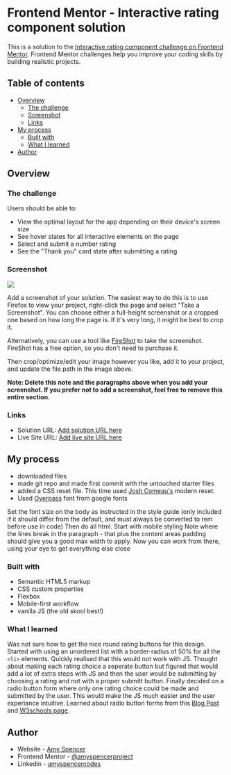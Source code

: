 # Frontend Mentor - Interactive rating component solution

This is a solution to the [Interactive rating component challenge on Frontend Mentor](https://www.frontendmentor.io/challenges/interactive-rating-component-koxpeBUmI). Frontend Mentor challenges help you improve your coding skills by building realistic projects. 

## Table of contents

- [Overview](#overview)
  - [The challenge](#the-challenge)
  - [Screenshot](#screenshot)
  - [Links](#links)
- [My process](#my-process)
  - [Built with](#built-with)
  - [What I learned](#what-i-learned)
- [Author](#author)


## Overview

### The challenge

Users should be able to:

- View the optimal layout for the app depending on their device's screen size
- See hover states for all interactive elements on the page
- Select and submit a number rating
- See the "Thank you" card state after submitting a rating

### Screenshot

![](./screenshot.jpg)

Add a screenshot of your solution. The easiest way to do this is to use Firefox to view your project, right-click the page and select "Take a Screenshot". You can choose either a full-height screenshot or a cropped one based on how long the page is. If it's very long, it might be best to crop it.

Alternatively, you can use a tool like [FireShot](https://getfireshot.com/) to take the screenshot. FireShot has a free option, so you don't need to purchase it. 

Then crop/optimize/edit your image however you like, add it to your project, and update the file path in the image above.

**Note: Delete this note and the paragraphs above when you add your screenshot. If you prefer not to add a screenshot, feel free to remove this entire section.**

### Links

- Solution URL: [Add solution URL here](https://your-solution-url.com)
- Live Site URL: [Add live site URL here](https://your-live-site-url.com)

## My process
- downloaded files
- made git repo and made first commit with the untouched starter files
- added a CSS reset file. This time used [Josh Comeau's](https://www.joshwcomeau.com/css/custom-css-reset/) modern reset.
- Used [Overpass](https://fonts.google.com/specimen/Overpass) font from google fonts

Set the font size on the body as instructed in the style guide (only included if it should differ from the default, and must always be converted to rem before use in code)
Then do all html.
Start with mobile styling
Note where the lines break in the paragraph - that plus the content areas padding should give you a good max width to apply.
Now you can work from there, using your eye to get everything else close


### Built with

- Semantic HTML5 markup
- CSS custom properties
- Flexbox
- Mobile-first workflow
- vanilla JS (the old skool best!)


### What I learned
Was not sure how to get the nice round rating buttons for this design. Started with using an unordered list with a border-radius of 50% for all the ```<li>``` elements. Quickly realised that this would not work with JS. Thought about making each rating choice a seperate button but figured that would add a lot of extra steps with JS and then the user would be submitting by choosing a rating and not with a proper submitt button. Finally decided on a radio button form where only one rating choice could be made and submitted by the user. This would make the JS much easier and the user experiance intuitive. Learned about radio button forms from this [Blog Post](https://blog.hubspot.com/website/html-radio-button) and [W3schools page](https://www.w3schools.com/tags/att_input_type_radio.asp).

## Author

- Website - [Amy Spencer](https://spencerproject.com/)
- Frontend Mentor - [@amyspencerproject](https://www.frontendmentor.io/profile/amyspencerproject)
- Linkedin - [amyspencercodes](https://www.linkedin.com/in/amyspencercodes/)